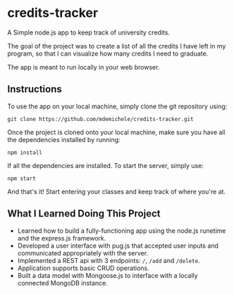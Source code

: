 # credits-tracker
A Simple node.js app to keep track of university credits. 


The goal of the project was to create a list of all the credits I have left in my program, so that I can visualize how many credits I need to graduate. 

The app is meant to run locally in your web browser. 

## Instructions 

To use the app on your local machine, simply clone the git repository using:

`git clone https://github.com/mdemichele/credits-tracker.git`

Once the project is cloned onto your local machine, make sure you have all the dependencies installed by running:

`npm install`

If all the dependencies are installed. To start the server, simply use:

`npm start`

And that's it! Start entering your classes and keep track of where you're at. 

## What I Learned Doing This Project 
- Learned how to build a fully-functioning app using the node.js runetime and the express.js framework.
- Developed a user interface with pug.js that accepted user inputs and communicated appropriately with the server.
- Implemented a REST api with 3 endpoints: `/`, `/add` and `/delete`. 
- Application supports basic CRUD operations.
- Built a data model with Mongoose.js to interface with a locally connected MongoDB instance. 


